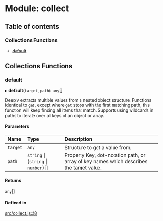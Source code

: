 # Module: collect

## Table of contents

### Collections Functions

- [default](collect.md#default)

## Collections Functions

### default

▸ **default**(`target`, `path`): `any`[]

Deeply extracts multiple values from a nested object structure.
Functions identical to `get`, except where `get` stops with the first
matching path, this function will keep finding all items that match.
Supports using wildcards in paths to iterate over all keys of an
object or array.

#### Parameters

| Name | Type | Description |
| :------ | :------ | :------ |
| `target` | `any` | Structure to get a value from. |
| `path` | `string` \| (`string` \| `number`)[] | Property Key, dot-notation path, or array of key names which describes the target value. |

#### Returns

`any`[]

#### Defined in

[src/collect.js:28](https://github.com/Twipped/js-utils/blob/f2eceb5/src/collect.js#L28)
